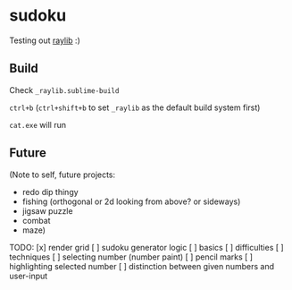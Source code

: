 # sudoku

Testing out [raylib](https://github.com/raysan5/raylib) :)

## Build 

Check `_raylib.sublime-build`

`ctrl+b` (`ctrl+shift+b` to set `_raylib` as the default build system first)

`cat.exe` will run

## Future

(Note to self, future projects:
- redo dip thingy
- fishing (orthogonal or 2d looking from above? or sideways)
- jigsaw puzzle
- combat
- maze)

TODO:
[x] render grid
[ ] sudoku generator logic
	[ ] basics
	[ ] difficulties
	[ ] techniques
[ ] selecting number (number paint)
	[ ] pencil marks
	[ ] highlighting selected number
[ ] distinction between given numbers and user-input